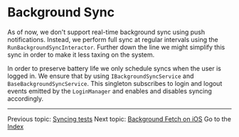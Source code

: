Background Sync
===============

As of now, we don't support real-time background sync using push notifications. Instead, we perform full sync at regular intervals using the `RunBackgroundSyncInteractor`. Further down the line we might simplify this sync in order to make it less taxing on the system.

In order to preserve battery life we only schedule syncs when the user is logged in. We ensure that by using `IBackgroundSyncService` and `BaseBackgroundSyncService`. This singleton subscribes to login and logout events emitted by the `LoginManager` and enables and disables syncing accordingly.

---

Previous topic: [Syncing tests](tests.md)
Next topic: [Background Fetch on iOS](bg-fetch-ios.md)
Go to the [Index](index.md)
